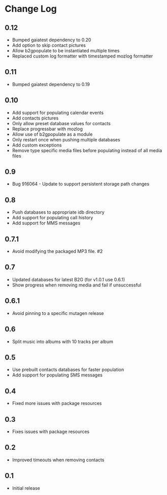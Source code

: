 # Change Log

## 0.12
* Bumped gaiatest dependency to 0.20
* Add option to skip contact pictures
* Allow b2gpopulate to be instantiated multiple times
* Replaced custom log formatter with timestamped mozlog formatter

## 0.11
* Bumped gaiatest dependency to 0.19

## 0.10
* Add support for populating calendar events
* Add contacts pictures
* Only allow preset database values for contacts
* Replace progressbar with mozlog
* Allow use of b2gpopulate as a module
* Only restart once when pushing multiple databases
* Add custom exceptions
* Remove type specific media files before populating instead of all media files

## 0.9
* Bug 916064 - Update to support persistent storage path changes

## 0.8
* Push databases to appropriate idb directory
* Add support for populating call history
* Add support for MMS messages

## 0.7.1
* Avoid modifying the packaged MP3 file. #2

## 0.7
* Updated databases for latest B2G (for v1.0.1 use 0.6.1)
* Show progress when removing media and fail if unsuccessful

## 0.6.1
* Avoid pinning to a specific mutagen release

## 0.6
* Split music into albums with 10 tracks per album

## 0.5
* Use prebuilt contacts databases for faster population
* Add support for populating SMS messages

## 0.4
* Fixed more issues with package resources

## 0.3
* Fixes issues with package resources

## 0.2
* Improved timeouts when removing contacts

## 0.1
* Initial release
